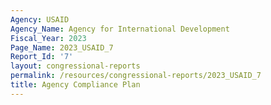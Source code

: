 ```yaml
---
Agency: USAID
Agency_Name: Agency for International Development
Fiscal_Year: 2023
Page_Name: 2023_USAID_7
Report_Id: '7'
layout: congressional-reports
permalink: /resources/congressional-reports/2023_USAID_7
title: Agency Compliance Plan
---
```

